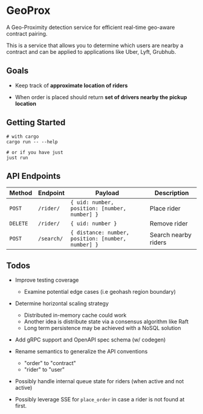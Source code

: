 # GeoProx

A Geo-Proximity detection service for efficient real-time geo-aware contract pairing.

This is a service that allows you to determine which users are nearby a contract and can be applied to applications like Uber, Lyft, Grubhub.

## Goals

- Keep track of **approximate location of riders**

- When order is placed should return **set of drivers nearby the pickup location**

## Getting Started

```shell
# with cargo
cargo run -- --help

# or if you have just
just run
```

## API Endpoints

| Method   | Endpoint   | Payload                                            | Description          |
| -------- | ---------- | -------------------------------------------------- | -------------------- |
| `POST`   | `/rider/`  | `{ uid: number, position: [number, number] }`      | Place rider          |
| `DELETE` | `/rider/`  | `{ uid: number }`                                  | Remove rider         |
| `POST`   | `/search/` | `{ distance: number, position: [number, number] }` | Search nearby riders |

## Todos

- Improve testing coverage

  - Examine potential edge cases (i.e geohash region boundary)

- Determine horizontal scaling strategy

  - Distributed in-memory cache could work
  - Another idea is distribute state via a consensus algorithm like Raft
  - Long term persistence may be achieved with a NoSQL solution

- Add gRPC support and OpenAPI spec schema (w/ codegen)

- Rename semantics to generalize the API conventions

  - "order" to "contract"
  - "rider" to "user"

- Possibly handle internal queue state for riders (when active and not active)

- Possibly leverage SSE for `place_order` in case a rider is not found at first.
